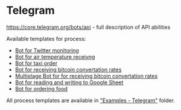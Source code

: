 # Telegram

https://core.telegram.org/bots/api - full description of API abilities 

Available templates for process:
* [Bot for Twitter monitoring](twitterbot.md)
* [Bot for air temperature receivng](weather_bot.md)
* [Bot for taxi order](taxi_bot.md)
* [Bot for receiving bitcoin convertation rates](bitcoinbot.md)
* [Multistage Bot for for receiving bitcoin convertation rates](bitcoinbot_multistage.md)
* [Bot for reading and writing to Google Sheet](googleSpeadsheetBot.md)
* [Bot for ordering food](order_food_bot.md)


All process templates are available in ["Examples - Telegram"](https://admin.corezoid.com/folder/conv/5837) folder.

